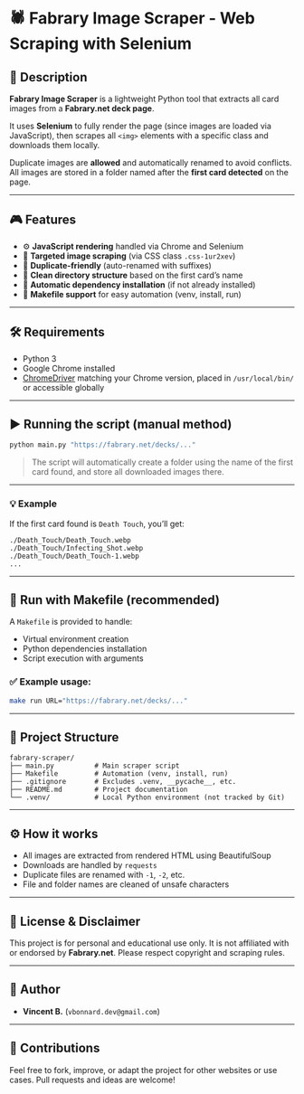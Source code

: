 # 🕷 Fabrary Image Scraper - Web Scraping with Selenium

## 📌 Description

**Fabrary Image Scraper** is a lightweight Python tool that extracts all card images from a **Fabrary.net deck page**.

It uses **Selenium** to fully render the page (since images are loaded via JavaScript), then scrapes all `<img>` elements with a specific class and downloads them locally.

Duplicate images are **allowed** and automatically renamed to avoid conflicts.
All images are stored in a folder named after the **first card detected** on the page.

---

## 🎮 Features

-   ⚙️ **JavaScript rendering** handled via Chrome and Selenium
-   📸 **Targeted image scraping** (via CSS class `.css-1ur2xev`)
-   🔁 **Duplicate-friendly** (auto-renamed with suffixes)
-   📁 **Clean directory structure** based on the first card’s name
-   🐍 **Automatic dependency installation** (if not already installed)
-   🔧 **Makefile support** for easy automation (venv, install, run)

---

## 🛠 Requirements

- Python 3
- Google Chrome installed
- [ChromeDriver](https://googlechromelabs.github.io/chrome-for-testing/) matching your Chrome version, placed in `/usr/local/bin/` or accessible globally

---

## ▶️ Running the script (manual method)

```bash
python main.py "https://fabrary.net/decks/..."
```

> The script will automatically create a folder using the name of the first card found, and store all downloaded images there.

---

### 💡 Example

If the first card found is `Death Touch`, you’ll get:

```
./Death_Touch/Death_Touch.webp
./Death_Touch/Infecting_Shot.webp
./Death_Touch/Death_Touch-1.webp
...
```

---

## 🔁 Run with Makefile (recommended)

A `Makefile` is provided to handle:
- Virtual environment creation
- Python dependencies installation
- Script execution with arguments

### ✅ Example usage:

```bash
make run URL="https://fabrary.net/decks/..."
```

---

## 📂 Project Structure

```
fabrary-scraper/
├── main.py          # Main scraper script
├── Makefile         # Automation (venv, install, run)
├── .gitignore       # Excludes .venv, __pycache__, etc.
├── README.md        # Project documentation
└── .venv/           # Local Python environment (not tracked by Git)
```

---

## ⚙️ How it works

- All images are extracted from rendered HTML using BeautifulSoup
- Downloads are handled by `requests`
- Duplicate files are renamed with `-1`, `-2`, etc.
- File and folder names are cleaned of unsafe characters

---

## 📜 License & Disclaimer

This project is for personal and educational use only.
It is not affiliated with or endorsed by **Fabrary.net**.
Please respect copyright and scraping rules.

---

## 👤 Author

-   **Vincent B.** (`vbonnard.dev@gmail.com`)

---

## 🚀 Contributions

Feel free to fork, improve, or adapt the project for other websites or use cases.
Pull requests and ideas are welcome!
